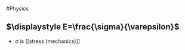 #Physics 
## $\displaystyle E=\frac{\sigma}{\varepsilon}$
* $\displaystyle \sigma$ is [[stress (mechanics)]]